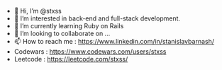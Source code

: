 - 👋 Hi, I’m @stxss
- 👀 I’m interested in back-end and full-stack development.
- 🌱 I’m currently learning Ruby on Rails
- 💞️ I’m looking to collaborate on ...
- 📫 How to reach me : https://www.linkedin.com/in/stanislavbarnash/
- Codewars : https://www.codewars.com/users/stxss
- Leetcode : https://leetcode.com/stxss/

<!---
stxss/stxss is a ✨ special ✨ repository because its `README.md` (this file) appears on your GitHub profile.
You can click the Preview link to take a look at your changes.
--->

